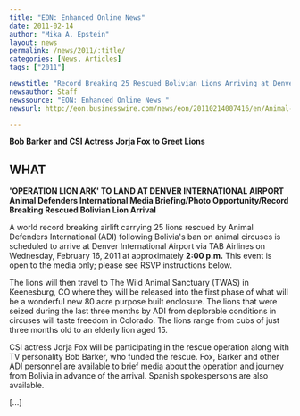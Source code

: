 ```yaml
---
title: "EON: Enhanced Online News"
date: 2011-02-14
author: "Mika A. Epstein"
layout: news
permalink: /news/2011/:title/
categories: [News, Articles]
tags: ["2011"]

newstitle: "Record Breaking 25 Rescued Bolivian Lions Arriving at Denver International Airport Wednesday, February 16, 2011  "
newsauthor: Staff
newssource: "EON: Enhanced Online News "
newsurl: http://eon.businesswire.com/news/eon/20110214007416/en/Animal-Defenders-International/ADI/Bob-Barker

---
```


**Bob Barker and CSI Actress Jorja Fox to Greet Lions**

## WHAT

**'OPERATION LION ARK' TO LAND AT DENVER INTERNATIONAL AIRPORT
Animal Defenders International Media Briefing/Photo Opportunity/Record Breaking Rescued Bolivian Lion Arrival**

A world record breaking airlift carrying 25 lions rescued by Animal Defenders International (ADI) following Bolivia's ban on animal circuses is scheduled to arrive at Denver International Airport via TAB Airlines on Wednesday, February 16, 2011 at approximately **2:00 p.m.** This event is open to the media only; please see RSVP instructions below.

The lions will then travel to The Wild Animal Sanctuary (TWAS) in Keenesburg, CO where they will be released into the first phase of what will be a wonderful new 80 acre purpose built enclosure. The lions that were seized during the last three months by ADI from deplorable conditions in circuses will taste freedom in Colorado. The lions range from cubs of just three months old to an elderly lion aged 15.

CSI actress Jorja Fox will be participating in the rescue operation along with TV personality Bob Barker, who funded the rescue. Fox, Barker and other ADI personnel are available to brief media about the operation and journey from Bolivia in advance of the arrival. Spanish spokespersons are also available.

[...]
